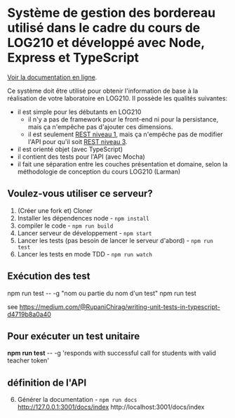 # Système de gestion des bordereau utilisé dans le cadre du cours de LOG210 et développé avec Node, Express et TypeScript

[Voir la documentation en ligne]( https://cc-yvanross.github.io/8e8addd727f14edfd8c50bd99633c611956f0439/dist/docs/index.html).  

Ce système doit être utilisé pour obtenir l'information de base à la réalisation de votre laboratoire en LOG210. Il possède les qualités suivantes:

 - il est simple pour les débutants en LOG210
   - il n'y a pas de framework pour le front-end ni pour la persistance, mais ça n'empêche pas d'ajouter ces dimensions.
   - il est seulement [REST niveau 1](https://restfulapi.net/richardson-maturity-model/#level-one), mais ça n'empêche pas de modifier l'API pour qu'il soit [REST niveau 3](https://restfulapi.net/richardson-maturity-model/#level-three). 
 - il est orienté objet (avec TypeScript)
 - il contient des tests pour l'API (avec Mocha)
 - il fait une séparation entre les couches présentation et domaine, selon la méthodologie de conception du cours LOG210 (Larman)

## Voulez-vous utiliser ce serveur?

1. (Créer une fork et) Cloner
4. Installer les dépendences node - ```npm install```
5. compiler le code - ```npm run build```
7. Lancer serveur de développement - ```npm start```
8. Lancer les tests (pas besoin de lancer le serveur d'abord) - ```npm run test```
9. Lancer les tests en mode TDD - ```npm run watch```

## Exécution des test
npm run test -- -g "nom ou partie du nom d'un test"
npm run test

see https://medium.com/@RupaniChirag/writing-unit-tests-in-typescript-d4719b8a0a40

## Pour exécuter un test unitaire
**npm run test** -- -g 'responds with successful call for students with valid teacher token'

## définition de l'API
6. Générer la documentation - ```npm run docs```
 http://127.0.0.1:3001/docs/index
 http://localhost:3001/docs/index
 
